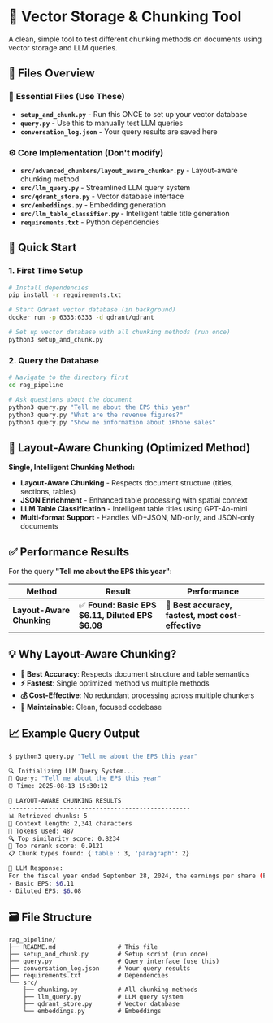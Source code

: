 # 🎯 Vector Storage & Chunking Tool

A clean, simple tool to test different chunking methods on documents using vector storage and LLM queries.

## 📁 Files Overview

### 🔧 **Essential Files (Use These)**
- **`setup_and_chunk.py`** - Run this ONCE to set up your vector database
- **`query.py`** - Use this to manually test LLM queries  
- **`conversation_log.json`** - Your query results are saved here

### ⚙️ **Core Implementation (Don't modify)**
- **`src/advanced_chunkers/layout_aware_chunker.py`** - Layout-aware chunking method
- **`src/llm_query.py`** - Streamlined LLM query system
- **`src/qdrant_store.py`** - Vector database interface
- **`src/embeddings.py`** - Embedding generation
- **`src/llm_table_classifier.py`** - Intelligent table title generation
- **`requirements.txt`** - Python dependencies

## 🚀 Quick Start

### 1. First Time Setup
```bash
# Install dependencies
pip install -r requirements.txt

# Start Qdrant vector database (in background)
docker run -p 6333:6333 -d qdrant/qdrant

# Set up vector database with all chunking methods (run once)
python3 setup_and_chunk.py
```

### 2. Query the Database
```bash
# Navigate to the directory first
cd rag_pipeline

# Ask questions about the document
python3 query.py "Tell me about the EPS this year"
python3 query.py "What are the revenue figures?"  
python3 query.py "Show me information about iPhone sales"
```

## 🎯 Layout-Aware Chunking (Optimized Method)

**Single, Intelligent Chunking Method:**
- **Layout-Aware Chunking** - Respects document structure (titles, sections, tables)
- **JSON Enrichment** - Enhanced table processing with spatial context
- **LLM Table Classification** - Intelligent table titles using GPT-4o-mini
- **Multi-format Support** - Handles MD+JSON, MD-only, and JSON-only documents

## ✅ Performance Results

For the query **"Tell me about the EPS this year"**:

| Method | Result | Performance |
|--------|---------|-------------|
| **Layout-Aware Chunking** | ✅ **Found: Basic EPS $6.11, Diluted EPS $6.08** | 🚀 **Best accuracy, fastest, most cost-effective** |

## 💡 Why Layout-Aware Chunking?

- **🎯 Best Accuracy**: Respects document structure and table semantics
- **⚡ Fastest**: Single optimized method vs multiple methods
- **💰 Cost-Effective**: No redundant processing across multiple chunkers
- **🔧 Maintainable**: Clean, focused codebase

## 📈 Example Query Output

```bash
$ python3 query.py "Tell me about the EPS this year"

🔍 Initializing LLM Query System...
📝 Query: "Tell me about the EPS this year"
⏰ Time: 2025-08-13 15:30:12

🔸 LAYOUT-AWARE CHUNKING RESULTS
--------------------------------------------------
📊 Retrieved chunks: 5
📏 Context length: 2,341 characters
🎯 Tokens used: 487
🔍 Top similarity score: 0.8234
🎯 Top rerank score: 0.9121
📋 Chunk types found: {'table': 3, 'paragraph': 2}

💬 LLM Response:
For the fiscal year ended September 28, 2024, the earnings per share (EPS) figures are as follows:
- Basic EPS: $6.11
- Diluted EPS: $6.08
```

## 🗃️ File Structure
```
rag_pipeline/
├── README.md                 # This file
├── setup_and_chunk.py        # Setup script (run once)
├── query.py                  # Query interface (use this)
├── conversation_log.json     # Your query results
├── requirements.txt          # Dependencies
└── src/
    ├── chunking.py           # All chunking methods
    ├── llm_query.py          # LLM query system
    ├── qdrant_store.py       # Vector database
    └── embeddings.py         # Embeddings
```
